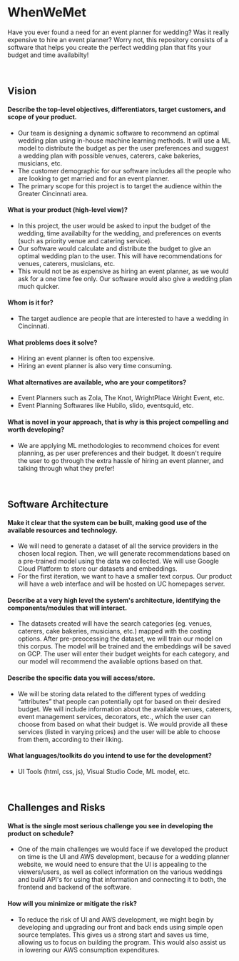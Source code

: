 # WhenWeMet
[//]: # "Heading is subject to change."
[//]: # "Contributors: Dhyey Patel, Nachiket Dighe, Nehang Patel, Saumick Pradhan, Tharun Ravi Kumar"

Have you ever found a need for an event planner for wedding? Was it really expensive to hire an event planner? Worry not, this repository consists of a software that helps you create the perfect wedding plan that fits your budget and time availabilty!

</br>

## Vision

#### Describe the top-level objectives, differentiators, target customers, and scope of your product.
* Our team is designing a dynamic software to recommend an optimal wedding plan using in-house machine learning methods. It will use a ML model to distribute the budget as per the user preferences and suggest a wedding plan with possible venues, caterers, cake bakeries, musicians, etc.
* The customer demographic for our software includes all the people who are looking to get married and for an event planner.
* The primary scope for this project is to target the audience within the Greater Cincinnati area.

#### What is your product (high-level view)?
* In this project, the user would be asked to input the budget of the wedding, time availabilty for the wedding, and preferences on events (such as priority venue and catering service).
* Our software would calculate and distribute the budget to give an optimal wedding plan to the user. This will have recommendations for venues, caterers, musicians, etc.
* This would not be as expensive as hiring an event planner, as we would ask for a one time fee only. Our software would also give a wedding plan much quicker.

[//]: # "One time fee or Monthly subscription"
[//]: # "A one-time fee would make more sense, since people would just marry once in their life (generally speaking)."

#### Whom is it for?
* The target audience are people that are interested to have a wedding in Cincinnati.

#### What problems does it solve?
* Hiring an event planner is often too expensive.
* Hiring an event planner is also very time consuming.

[//]: # "Add your comments above!"

#### What alternatives are available, who are your competitors?
* Event Planners such as Zola, The Knot, WrightPlace Wright Event, etc.
* Event Planning Softwares like Hubilo, slido, eventsquid, etc.

#### What is novel in your approach, that is why is this project compelling and worth developing?
* We are applying ML methodologies to recommend choices for event planning, as per user preferences and their budget. It doesn't require the user to go through the extra hassle of hiring an event planner, and talking through what they prefer!

</br>

## Software Architecture

#### Make it clear that the system can be built, making good use of the available resources and technology.
* We will need to generate a dataset of all the service providers in the chosen local region. Then, we will generate recommendations based on a pre-trained model using the data we collected. We will use Google Cloud Platform to store our datasets and embeddings. 
* For the first iteration, we want to have a smaller text corpus. Our product will have a web interface and will be hosted on UC homepages server.  

#### Describe at a very high level the system's architecture, identifying the components/modules that will interact.
* The datasets created will have the search categories (eg. venues, caterers, cake bakeries, musicians, etc.) mapped with the costing options. After pre-preocessing the dataset, we will train our model on this corpus. The model will be trained and the embeddings will be saved on GCP. The user will enter their budget weights for each category, and our model will recommend the avaliable options based on that. 

#### Describe the specific data you will access/store.
* We will be storing data related to the different types of wedding “attributes” that people can potentially opt for based on their desired budget. We will include information about the available venues, caterers, event management services, decorators, etc., which the user can choose from based on what their budget is. We would provide all these services (listed in varying prices) and the user will be able to choose from them, according to their liking.

#### What languages/toolkits do you intend to use for the development?
* UI Tools (html, css, js), Visual Studio Code, ML model, etc.

</br>

## Challenges and Risks
#### What is the single most serious challenge you see in developing the product on schedule?
* One of the main challenges we would face if we developed the product on time is the UI and AWS development, because for a wedding planner website, we would need to ensure that the UI is appealing to the viewers/users, as well as collect information on the various weddings and build API's for using that information and connecting it to both, the frontend and backend of the software.

#### How will you minimize or mitigate the risk?
* To reduce the risk of UI and AWS development, we might begin by developing and upgrading our front and back ends using simple open source templates. This gives us a strong start and saves us time, allowing us to focus on building the program. This would also assist us in lowering our AWS consumption expenditures.
